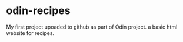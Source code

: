 # odin-recipes

My first project upoaded to github as part of Odin project.
a basic html website for recipes.
